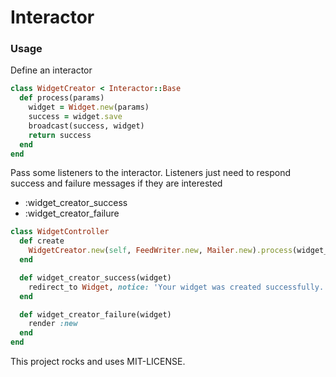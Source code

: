 # Interactor

### Usage

Define an interactor

```ruby
class WidgetCreator < Interactor::Base
  def process(params)
    widget = Widget.new(params)
    success = widget.save
    broadcast(success, widget)
    return success
  end
end
```

Pass some listeners to the interactor. Listeners just need to respond success and failure messages if they are interested
* :widget_creator_success
* :widget_creator_failure

```ruby
class WidgetController
  def create
    WidgetCreator.new(self, FeedWriter.new, Mailer.new).process(widget_params)
  end

  def widget_creator_success(widget)
    redirect_to Widget, notice: 'Your widget was created successfully.'
  end

  def widget_creator_failure(widget)
    render :new
  end
end
```

This project rocks and uses MIT-LICENSE.
